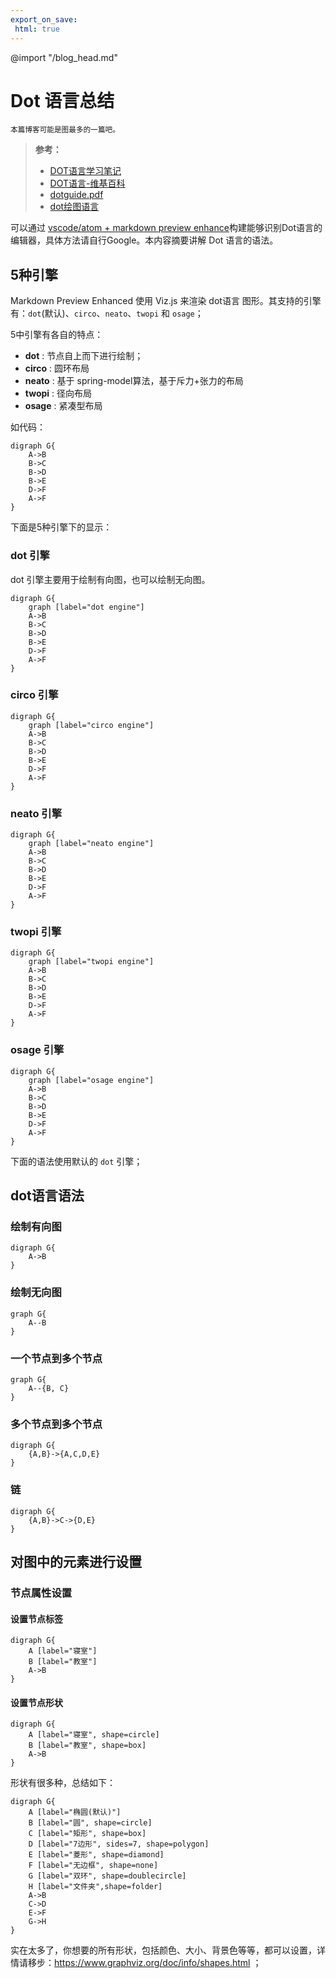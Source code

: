 ```yaml
---
export_on_save:
 html: true
---
```

@import "/blog_head.md"

# Dot 语言总结

<small>本篇博客可能是图最多的一篇吧。</small>

> **参考：**
> - [DOT语言学习笔记](https://github.com/uolcano/blog/issues/13)
> - [DOT语言-维基百科](https://zh.wikipedia.org/wiki/DOT%E8%AF%AD%E8%A8%80)
> - [dotguide.pdf](http://www.graphviz.org/pdf/dotguide.pdf)
> - [dot绘图语言](https://frapples.github.io/2016/11/16/dot-language/
)

可以通过 [vscode/atom + markdown preview enhance](https://shd101wyy.github.io/markdown-preview-enhanced/#/zh-cn/diagrams?id=graphviz)构建能够识别Dot语言的编辑器，具体方法请自行Google。本内容摘要讲解 Dot 语言的语法。

## 5种引擎

Markdown Preview Enhanced 使用 Viz.js 来渲染 dot语言 图形。其支持的引擎有：`dot`(默认)、`circo`、`neato`、`twopi` 和 `osage`；

5中引擎有各自的特点：
- **dot** : 节点自上而下进行绘制；
- **circo** : 圆环布局
- **neato** : 基于 spring-model算法，基于斥力+张力的布局
- **twopi** : 径向布局
- **osage** : 紧凑型布局

如代码：
```
digraph G{
    A->B
    B->C
    B->D
    B->E
    D->F
    A->F
}
```

下面是5种引擎下的显示：

### dot 引擎
dot 引擎主要用于绘制有向图，也可以绘制无向图。
```viz {engine="dot"}
digraph G{
    graph [label="dot engine"]    
    A->B
    B->C
    B->D
    B->E
    D->F
    A->F
}
```
### circo 引擎

```viz {engine="circo"}
digraph G{
    graph [label="circo engine"]    
    A->B
    B->C
    B->D
    B->E
    D->F
    A->F
}
```

###  neato 引擎
```viz {engine="neato"}
digraph G{
    graph [label="neato engine"]    
    A->B
    B->C
    B->D
    B->E
    D->F
    A->F
}
```

### twopi 引擎
```viz {engine="twopi"}
digraph G{
    graph [label="twopi engine"]    
    A->B
    B->C
    B->D
    B->E
    D->F
    A->F
}
```

### osage 引擎
```viz {engine="osage"}
digraph G{
    graph [label="osage engine"]    
    A->B
    B->C
    B->D
    B->E
    D->F
    A->F
}
```

下面的语法使用默认的 `dot` 引擎；

## dot语言语法

### 绘制有向图

```viz {hide=false}
digraph G{
    A->B
}
```
### 绘制无向图
```viz {hide=false}
graph G{
    A--B
}
```
### 一个节点到多个节点
```viz {hide=false}
graph G{
    A--{B, C}
}
```
### 多个节点到多个节点
```viz {hide=false}
digraph G{
    {A,B}->{A,C,D,E}
}
```

### 链
```viz {hide=false}
digraph G{
    {A,B}->C->{D,E}
}
```
## 对图中的元素进行设置

### 节点属性设置

#### 设置节点标签
```viz {hide=false}
digraph G{
    A [label="寝室"]
    B [label="教室"]
    A->B
}
```

#### 设置节点形状
```viz {hide=false}
digraph G{
    A [label="寝室", shape=circle]
    B [label="教室", shape=box]
    A->B
}
```
形状有很多种，总结如下：
```viz {hide=false}
digraph G{
    A [label="椭圆(默认)"]
    B [label="圆", shape=circle]
    C [label="矩形", shape=box]
    D [label="7边形", sides=7, shape=polygon]
    E [label="菱形", shape=diamond]
    F [label="无边框", shape=none]
    G [label="双环", shape=doublecircle]
    H [label="文件夹",shape=folder]
    A->B
    C->D
    E->F
    G->H
}
```
实在太多了，你想要的所有形状，包括颜色、大小、背景色等等，都可以设置，详情请移步：<https://www.graphviz.org/doc/info/shapes.html> ；





